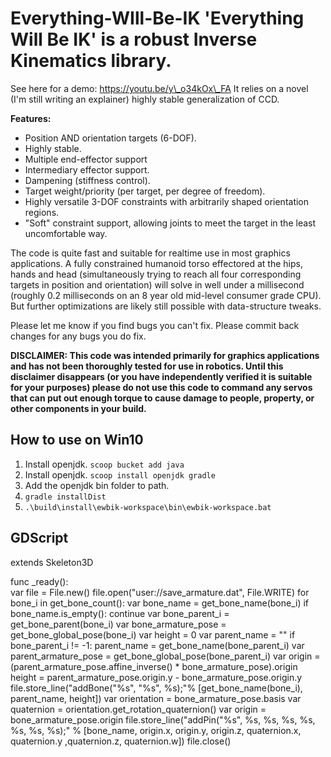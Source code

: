 # Everything-WIll-Be-IK 'Everything Will Be IK' is a robust Inverse Kinematics library.  
  
See here for a demo: https://youtu.be/y\_o34kOx\_FA It relies on a novel (I'm still writing an explainer) highly stable generalization of CCD.  
  
**Features:**

*   Position AND orientation targets (6-DOF).
*   Highly stable.
*   Multiple end-effector support
*   Intermediary effector support.
*   Dampening (stiffness control).
*   Target weight/priority (per target, per degree of freedom).
*   Highly versatile 3-DOF constraints with arbitrarily shaped orientation regions.
*   "Soft" constraint support, allowing joints to meet the target in the least uncomfortable way.

  
The code is quite fast and suitable for realtime use in most graphics applications. A fully constrained humanoid torso effectored at the hips, hands and head (simultaneously trying to reach all four corresponding targets in position and orientation) will solve in well under a millisecond (roughly 0.2 milliseconds on an 8 year old mid-level consumer grade CPU). But further optimizations are likely still possible with data-structure tweaks.  
  
Please let me know if you find bugs you can't fix. Please commit back changes for any bugs you do fix.  
  
**DISCLAIMER: This code was intended primarily for graphics applications and has not been thoroughly tested for use in robotics. Until this disclaimer disappears (or you have independently verified it is suitable for your purposes) please do not use this code to command any servos that can put out enough torque to cause damage to people, property, or other components in your build.**

## How to use on Win10

1. Install openjdk. `scoop bucket add java`
1. Install openjdk. `scoop install openjdk gradle`
1. Add the openjdk bin folder to path.
1. `gradle installDist`
1. `.\build\install\ewbik-workspace\bin\ewbik-workspace.bat`

## GDScript
extends Skeleton3D

func _ready():	
	var file = File.new()
	file.open("user://save_armature.dat", File.WRITE)
	for bone_i in get_bone_count():
		var bone_name = get_bone_name(bone_i)
		if bone_name.is_empty():
			continue
		var bone_parent_i = get_bone_parent(bone_i)
		var bone_armature_pose = get_bone_global_pose(bone_i)
		var height = 0
		var parent_name = ""
		if bone_parent_i != -1:
			parent_name = get_bone_name(bone_parent_i)
			var parent_armature_pose = get_bone_global_pose(bone_parent_i)
			var origin = (parent_armature_pose.affine_inverse() * bone_armature_pose).origin
			height = parent_armature_pose.origin.y - bone_armature_pose.origin.y
		file.store_line("addBone(\"%s\", \"%s\", %s);"% [get_bone_name(bone_i), parent_name, height])
		var orientation = bone_armature_pose.basis
		var quaternion = orientation.get_rotation_quaternion()
		var origin = bone_armature_pose.origin
		file.store_line("addPin(\"%s\", %s, %s, %s, %s, %s, %s, %s);" % [bone_name, origin.x, origin.y, origin.z, quaternion.x, quaternion.y ,quaternion.z, quaternion.w])
	file.close()